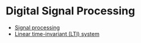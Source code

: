 # Digital Signal Processing
* [Signal processing](https://en.wikipedia.org/wiki/Signal_processing)
* [Linear time-invariant (LTI) system](https://en.wikipedia.org/wiki/Linear_time-invariant_system)
